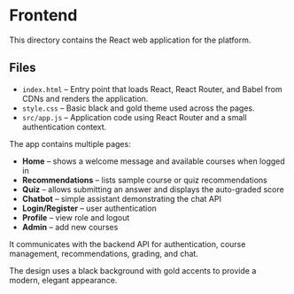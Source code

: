 # Frontend

This directory contains the React web application for the platform.

## Files

- `index.html` – Entry point that loads React, React Router, and Babel from CDNs and renders the application.
- `style.css` – Basic black and gold theme used across the pages.
- `src/app.js` – Application code using React Router and a small authentication context.


The app contains multiple pages:

- **Home** – shows a welcome message and available courses when logged in
- **Recommendations** – lists sample course or quiz recommendations
- **Quiz** – allows submitting an answer and displays the auto-graded score
- **Chatbot** – simple assistant demonstrating the chat API
- **Login/Register** – user authentication
- **Profile** – view role and logout
- **Admin** – add new courses

It communicates with the backend API for authentication, course management, recommendations, grading, and chat.

The design uses a black background with gold accents to provide a modern, elegant appearance.
